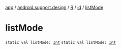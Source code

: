 [app](../../../index.md) / [android.support.design](../../index.md) / [R](../index.md) / [id](index.md) / [listMode](.)

# listMode

`static val listMode: `[`Int`](https://kotlinlang.org/api/latest/jvm/stdlib/kotlin/-int/index.html)
`static val listMode: `[`Int`](https://kotlinlang.org/api/latest/jvm/stdlib/kotlin/-int/index.html)